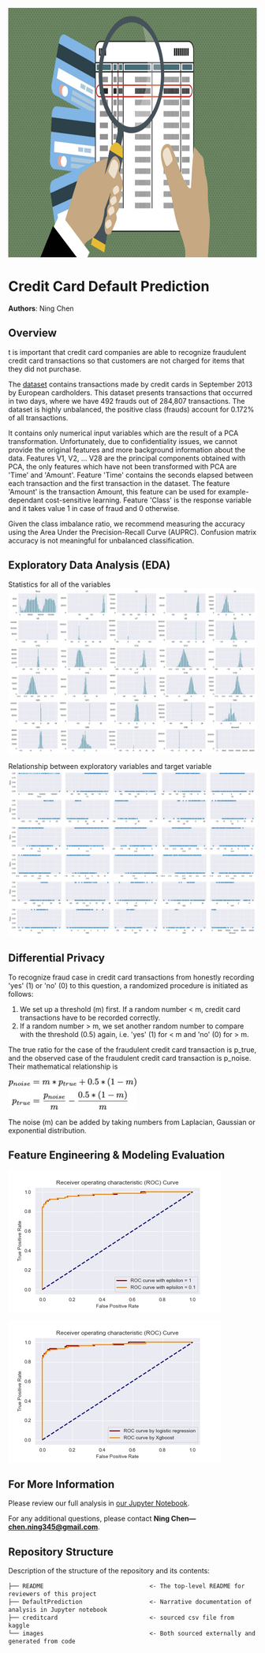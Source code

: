 <p>
<img src="images/cc.jpg" width="900" height="506">
</p>

# Credit Card Default Prediction

**Authors**: Ning Chen

## Overview
t is important that credit card companies are able to recognize fraudulent credit card transactions so that customers are not charged for items that they did not purchase.

The [dataset](https://www.kaggle.com/mlg-ulb/creditcardfraud) contains transactions made by credit cards in September 2013 by European cardholders. This dataset presents transactions that occurred in two days, where we have 492 frauds out of 284,807 transactions. The dataset is highly unbalanced, the positive class (frauds) account for 0.172% of all transactions.

It contains only numerical input variables which are the result of a PCA transformation. Unfortunately, due to confidentiality issues, we cannot provide the original features and more background information about the data. Features V1, V2, ... V28 are the principal components obtained with PCA, the only features which have not been transformed with PCA are 'Time' and 'Amount'. Feature 'Time' contains the seconds elapsed between each transaction and the first transaction in the dataset. The feature 'Amount' is the transaction Amount, this feature can be used for example-dependant cost-sensitive learning. Feature 'Class' is the response variable and it takes value 1 in case of fraud and 0 otherwise.

Given the class imbalance ratio, we recommend measuring the accuracy using the Area Under the Precision-Recall Curve (AUPRC). Confusion matrix accuracy is not meaningful for unbalanced classification.


## Exploratory Data Analysis (EDA)

Statistics for all of the variables
![groupby](/images/overall.jpg)


Relationship between exploratory variables and target variable
![overall](/images/class.jpg)



## Differential Privacy

To recognize fraud case in credit card transactions from honestly recording 'yes' (1) or 'no' (0) to this question, a randomized procedure is initiated as follows:

1. We set up a threshold (m) first. If a random number < m, credit card transactions have to be recorded correctly.
2. If a random number > m, we set another random number to compare with the threshold (0.5) again, i.e. 'yes' (1) for < m and 'no' (0) for > m.

The true ratio for the case of the fraudulent credit card transaction is p_true, and the observed case of the fraudulent credit card transaction is p_noise. Their mathematical relationship is 

![Figure](/images/eqn.jpg)

The noise (m) can be added by taking numbers from Laplacian, Gaussian or exponential distribution.


## Feature Engineering & Modeling Evaluation

![Figure](/images/roc_input.jpg)

![Figure](/images/roc_output.jpg)




## For More Information

Please review our full analysis in [our Jupyter Notebook](https://github.com/ghcn345/Credit-Card-Fraud-Detection/blob/master/FraudDetection.ipynb).

For any additional questions, please contact **Ning Chen—chen.ning345@gmail.com**.

## Repository Structure

Description of the structure of the repository and its contents:

```
├── README                              <- The top-level README for reviewers of this project
├── DefaultPrediction                   <- Narrative documentation of analysis in Jupyter notebook
├── creditcard                          <- sourced csv file from kaggle
└── images                              <- Both sourced externally and generated from code

```
